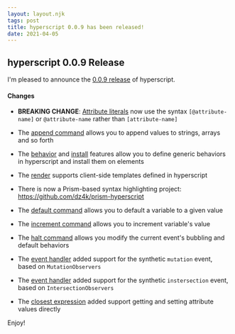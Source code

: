 ```yaml
---
layout: layout.njk
tags: post
title: hyperscript 0.0.9 has been released!
date: 2021-04-05
---
```


## hyperscript 0.0.9 Release

I'm pleased to announce the [0.0.9 release](https://unpkg.com/browse/hyperscript.org@0.0.8/) of hyperscript.

#### Changes

* **BREAKING CHANGE**: [Attribute literals](/expressions#attributes) now use the syntax `[@attribute-name]` or `@attribute-name` rather than
  `[attribute-name]`

* The [append command](/commands/append) allows you to append values to strings, arrays and so forth

* The [behavior](/features/behavior) and [install](/features/behavior) features allow you to define generic
  behaviors in hyperscript and install them on elements
  
* The [render](/commands/render) supports client-side templates defined in hyperscript

* There is now a Prism-based syntax highlighting project: <https://github.com/dz4k/prism-hyperscript>

* The [default command](/commands/default) allows you to default a variable to a given value

* The [increment command](/commands/increment) allows you to increment variable's value

* The [halt command](/commands/halt) allows you modify the current event's bubbling and default behaviors

* The [event handler](/features/on#mutation) added support for the synthetic `mutation` event, based on `MutationObservers`

* The [event handler](/features/on#intersection) added support for the synthetic `instersection` event, based on `IntersectionObservers`

* The [closest expression](/expressions#closest) added support getting and setting attribute values directly

Enjoy!